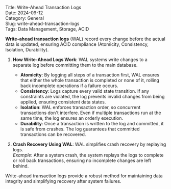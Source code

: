 Title: Write-Ahead Transaction Logs  
Date: 2024-09-12  
Category: General  
Slug: write-ahead-transaction-logs  
Tags: Data Management, Storage, ACID  

**Write-ahead transaction logs** (WAL) record every change before the actual data is updated, ensuring ACID compliance (Atomicity, Consistency, Isolation, Durability).

1. **How Write-Ahead Logs Work**: WAL systems write changes to a separate log before committing them to the main database.
    - **Atomicity**: By logging all steps of a transaction first, WAL ensures that either the whole transaction is completed or none of it, rolling back incomplete operations if a failure occurs.
    - **Consistency**: Logs capture every valid state transition. If any constraints are violated, the log prevents invalid changes from being applied, ensuring consistent data states.
    - **Isolation**: WAL enforces transaction order, so concurrent transactions don't interfere. Even if multiple transactions run at the same time, the log ensures an orderly execution.
    - **Durability**: Once a transaction is written to the log and committed, it is safe from crashes. The log guarantees that committed transactions can be recovered.

2. **Crash Recovery Using WAL**: WAL simplifies crash recovery by replaying logs.  
    *Example*: After a system crash, the system replays the logs to complete or roll back transactions, ensuring no incomplete changes are left behind.

Write-ahead transaction logs provide a robust method for maintaining data integrity and simplifying recovery after system failures.
